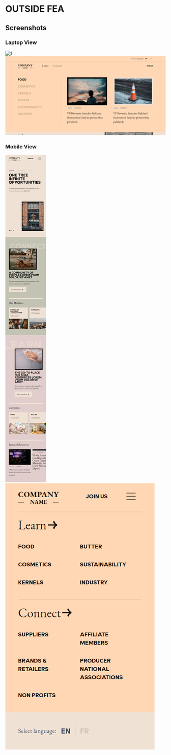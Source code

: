 # OUTSIDE FEA

## Screenshots

### Laptop View

![1](assets/screenshots/Main.png)
![1](assets/screenshots/Second_Nav.png)

### Mobile View

![2](assets/screenshots/Mobile_View.png)
![2](assets/screenshots/mobile_menu.png)
